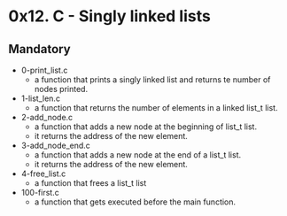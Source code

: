 # 0x12. C - Singly linked lists

## Mandatory

- 0-print_list.c
  - a function that prints a singly linked list and returns te number of nodes printed.
- 1-list_len.c
  - a function that returns the number of elements in a linked list_t list.
- 2-add_node.c
  - a function that adds a new node at the beginning of list_t list.
  - it returns the address of the new element.
- 3-add_node_end.c
  - a function that adds a new node at the end of a list_t list.
  - it returns the address of the new element.
- 4-free_list.c
  - a function that frees a list_t list
- 100-first.c
  - a function that gets executed before the main function.
